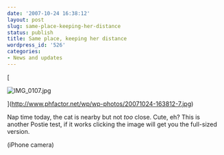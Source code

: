 ```yaml
---
date: '2007-10-24 16:38:12'
layout: post
slug: same-place-keeping-her-distance
status: publish
title: Same place, keeping her distance
wordpress_id: '526'
categories:
- News and updates
---
```






[


![IMG_0107.jpg](http://www.phfactor.net/wp/wp-photos/thumb.20071024-163812-7.jpg)



](http://www.phfactor.net/wp/wp-photos/20071024-163812-7.jpg)

Nap time today, the cat is nearby but not _too_ close. Cute, eh?
This is another Postie test, if it works clicking the image will get   you the full-sized version.

(iPhone camera)
